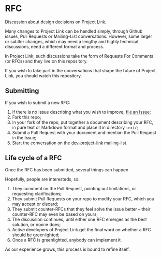 # RFC
Discussion about design decisions on Project Link.

Many changes to Project Link can be handled simply, through Github issues, Pull Requests or Mailing-List conversations. However, some larger or subtler changes, which may need a lengthy and highly technical discussions, need a different format and process.

In Project Link, such discussions take the form of Requests For Comments (or RFCs) and they live on this repository.

If you wish to take part in the conversations that shape the future of Project Link, you should watch this repository.

## Submitting

If you wish to submit a new RFC:

1. If there is no Issue describing what you wish to improve, [file an Issue](https://github.com/fxbox/RFC/issues);
2. Fork this repo;
3. In your fork of the repo, put together a document describing your RFC, in pure text or Markdown format and place it in directory `text/`;
4. Submit a Pull Request with your document and mention the Pull Request in the Issue;
5. Start the conversation on the [dev-project-link](https://lists.mozilla.org/listinfo/dev-project-link) mailing-list.

## Life cycle of a RFC

Once the RFC has been submitted, several things can happen.

Hopefully, people are interesteds, so:

1. They comment on the Pull Request, pointing out limitations, or requesting clarifications;
2. They submit Pull Requests on your repo to modify your RFC, which you may accept or discard;
3. They submit counter-RFCs that they feel solve the issue better – their counter-RFC may even be based on yours;
4. The discussion continues, until either one RFC emerges as the best solution, or noone does;
5. Active developers of Project Link get the final word on whether a RFC should be greenlighted;
6. Once a RFC is greenlighted, anybody can implement it.

As our experience grows, this process is bound to refine itself.
